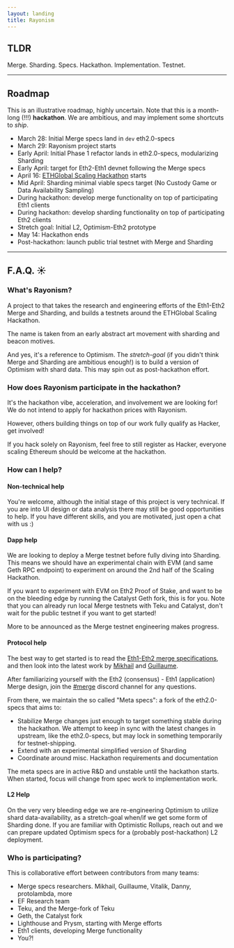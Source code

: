 ```yaml
---
layout: landing
title: Rayonism
---
```


## TLDR

Merge. Sharding. Specs. Hackathon. Implementation. Testnet.

----

## Roadmap

This is an illustrative roadmap, highly uncertain.
Note that this is a month-long (!!!) **hackathon**.
We are ambitious, and may implement some shortcuts to *ship*.

- March 28: Initial Merge specs land in `dev` eth2.0-specs
- March 29: Rayonism project starts
- Early April: Initial Phase 1 refactor lands in eth2.0-specs, modularizing Sharding
- Early April: target for Eth2-Eth1 devnet following the Merge specs
- April 16: [ETHGlobal Scaling Hackathon](https://scaling.ethglobal.co/) starts
- Mid April: Sharding minimal viable specs target (No Custody Game or Data Availability Sampling)
- During hackathon: develop merge functionality on top of participating Eth1 clients
- During hackathon: develop sharding functionality on top of participating Eth2 clients
- Stretch goal: Initial L2, Optimism-Eth2 prototype
- May 14: Hackathon ends
- Post-hackathon: launch public trial testnet with Merge and Sharding

----

## F.A.Q. &#9728;&#65039;

### What's Rayonism?

A project to that takes the research and engineering efforts of the Eth1-Eth2 Merge and Sharding,
and builds a testnets around the ETHGlobal Scaling Hackathon.

The name is taken from an early abstract art movement with sharding and beacon motives.

And yes, it's a reference to Optimism. The *stretch-goal* (if you didn't think Merge and Sharding are ambitious enough!)
is to build a version of Optimism with shard data. This may spin out as post-hackathon effort.

### How does Rayonism participate in the hackathon?

It's the hackathon vibe, acceleration, and involvement we are looking for!
We do not intend to apply for hackathon prices with Rayonism.

However, others building things on top of our work fully qualify as Hacker, get involved!

If you hack solely on Rayonism, feel free to still register as Hacker,
everyone scaling Ethereum should be welcome at the hackathon.

### How can I help?

#### Non-technical help

You're welcome, although the initial stage of this project is very technical. If you are into UI design or data analysis there may still be good opportunities to help.
If you have different skills, and you are motivated, just open a chat with us :)

#### Dapp help

We are looking to deploy a Merge testnet before fully diving into Sharding.
This means we should have an experimental chain with EVM (and same Geth RPC endpoint) to experiment on around the 2nd half of the Scaling Hackathon.

If you want to experiment with EVM on Eth2 Proof of Stake, and want to be on the bleeding edge by running the Catalyst Geth fork, this is for you.
Note that you can already run local Merge testnets with Teku and Catalyst, don't wait for the public testnet if you want to get started!

More to be announced as the Merge testnet engineering makes progress. 

#### Protocol help

The best way to get started is to read the [Eth1-Eth2 merge specifications](https://github.com/ethereum/eth2.0-specs/blob/dev/specs/merge/beacon-chain.md),
and then look into the latest work by [Mikhail](https://github.com/mkalinin) and [Guillaume](https://github.com/gballet/).

After familiarizing yourself with the Eth2 (consensus) - Eth1 (application) Merge design, join the [#merge](https://discord.gg/nwtbUDHJRc) discord channel for any questions.

From there, we maintain the so called "Meta specs": a fork of the eth2.0-specs that aims to:
- Stabilize Merge changes just enough to target something stable during the hackathon.
  We attempt to keep in sync with the latest changes in upstream, like the eth2.0-specs, but may lock in something temporarily for testnet-shipping.
- Extend with an experimental simplified version of Sharding 
- Coordinate around misc. Hackathon requirements and documentation

The meta specs are in active R&D and unstable until the hackathon starts.
When started, focus will change from spec work to implementation work.

#### L2 Help

On the very very bleeding edge we are re-engineering Optimism to utilize shard data-availability, as a stretch-goal when/if we get some form of Sharding done.
If you are familiar with Optimistic Rollups, reach out and we can prepare updated Optimism specs for a (probably post-hackathon) L2 deployment.  

### Who is participating?

This is collaborative effort between contributors from many teams:
- Merge specs researchers. Mikhail, Guillaume, Vitalik, Danny, protolambda, more
- EF Research team
- Teku, and the Merge-fork of Teku
- Geth, the Catalyst fork
- Lighthouse and Prysm, starting with Merge efforts
- Eth1 clients, developing Merge functionality
- You?!
